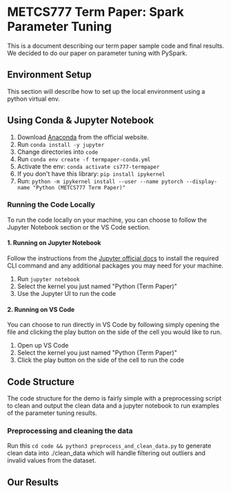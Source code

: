 # METCS777 Term Paper: Spark Parameter Tuning

This is a document describing our term paper sample code and final results. We decided to do our paper on parameter tuning with PySpark.

## Environment Setup
This section will describe how to set up the local environment using a python virtual env.

## Using Conda & Jupyter Notebook
1. Download [Anaconda](https://www.anaconda.com/download) from the official website.
1. Run `conda install -y jupyter`
1. Change directories into `code`
1. Run `conda env create -f termpaper-conda.yml`
1. Activate the env: `conda activate cs777-termpaper`
1. If you don't have this library: `pip install ipykernel`
1. Run: `python -m ipykernel install --user --name pytorch --display-name "Python (METCS777 Term Paper)"`

### Running the Code Locally
To run the code locally on your machine, you can choose to follow the Jupyter Notebook section or the VS Code section.

#### 1. Running on Jupyter Notebook
Follow the instructions from the [Jupyter official docs](https://docs.jupyter.org/en/latest/running.html)  to install the required CLI command and any additional packages you may need for your machine.

1. Run `jupyter notebook`
1. Select the kernel you just named "Python (Term Paper)"
1. Use the Jupyter UI to run the code

#### 2. Running on VS Code
You can choose to run directly in VS Code by following simply opening the file and clicking the play button on the side of the cell you would like to run.

1. Open up VS Code
1. Select the kernel you just named "Python (Term Paper)"
1. Click the play button on the side of the cell to run the code

## Code Structure
The code structure for the demo is fairly simple with a preprocessing script to clean and output the clean data and a jupyter notebook to run examples of the parameter tuning results.

### Preprocessing and cleaning the data
Run this `cd code && python3 preprocess_and_clean_data.py` to generate clean data into ./clean_data which will handle filtering out outliers and invalid values from the dataset.

## Our Results
